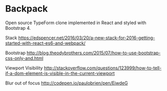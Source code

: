 # Backpack

Open source TypeForm clone implemented in React and styled with Bootstrap 4.

Stack
https://edspencer.net/2016/03/20/a-new-stack-for-2016-getting-started-with-react-es6-and-webpack/

Bootstrap
http://blog.theodybrothers.com/2015/07/how-to-use-bootstrap-css-only-and.html

Viewport Visibility
http://stackoverflow.com/questions/123999/how-to-tell-if-a-dom-element-is-visible-in-the-current-viewport

Blur out of focus
http://codepen.io/paulobrien/pen/EjwdeG
